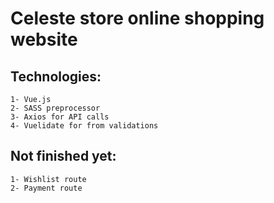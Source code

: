 # Celeste store online shopping website

## Technologies:
```
1- Vue.js
2- SASS preprocessor
3- Axios for API calls 
4- Vuelidate for from validations
```

## Not finished yet:
```
1- Wishlist route
2- Payment route
```


